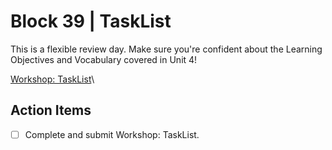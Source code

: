 # Block 39 | TaskList

This is a flexible review day. Make sure you're confident about the Learning
Objectives and Vocabulary covered in Unit 4!

[Workshop: TaskList](https://github.com/FullstackAcademy/task-list)\

## Action Items

- [ ] Complete and submit Workshop: TaskList.
